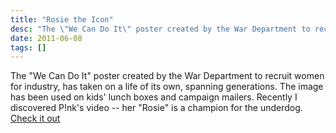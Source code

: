 ```yaml
---
title: "Rosie the Icon"
desc: "The \"We Can Do It\" poster created by the War Department to recruit women for industry, has taken on a life of its own, spanning generations. The image has been used on kids' lunch boxes and campaign mailers."
date: 2011-06-08
tags: []
---
```


The "We Can Do It" poster created by the War Department to recruit women for industry, has taken on a life of its own, spanning generations. The image has been used on kids' lunch boxes and campaign mailers. Recently I discovered P!nk's video -- her "Rosie" is a champion for the underdog. [Check it out](http://blogs.laweekly.com/westcoastsound/2010/11/pink_rosie_riveter.php)
